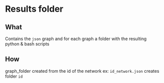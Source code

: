 # Results folder

## What

Contains the ````json```` graph and for each graph a folder with the resulting python & bash scripts

## How

graph_folder created from the id of the network
ex:
````id_network.json````
creates folder
````id````

